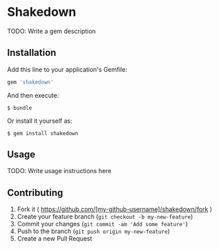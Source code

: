# Shakedown

TODO: Write a gem description

## Installation

Add this line to your application's Gemfile:

```ruby
gem 'shakedown'
```

And then execute:

    $ bundle

Or install it yourself as:

    $ gem install shakedown

## Usage

TODO: Write usage instructions here

## Contributing

1. Fork it ( https://github.com/[my-github-username]/shakedown/fork )
2. Create your feature branch (`git checkout -b my-new-feature`)
3. Commit your changes (`git commit -am 'Add some feature'`)
4. Push to the branch (`git push origin my-new-feature`)
5. Create a new Pull Request
